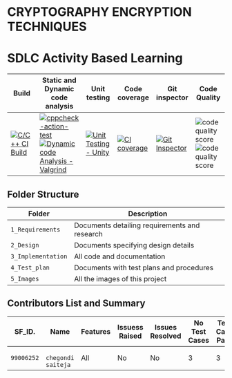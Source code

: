 # CRYPTOGRAPHY ENCRYPTION TECHNIQUES 
# SDLC Activity Based Learning

| Build | Static and Dynamic code analysis       | Unit testing |Code coverage |Git inspector | Code Quality|
|-------------|--------------------------------------------------------------|------------|-------------|----------------|----------------------------------------|
|[![C/C++ CI Build](https://github.com/HARISHCH684/l-tminiproject/actions/workflows/c-build.yml/badge.svg)](https://github.com/HARISHCH684/l-tminiproject/actions/workflows/c-build.yml)|[![cppcheck-action-test](https://github.com/HARISHCH684/l-tminiproject/actions/workflows/cppcheck.yml/badge.svg)](https://github.com/HARISHCH684/l-tminiproject/actions/workflows/cppcheck.yml)[![Dynamic code Analysis - Valgrind](https://github.com/HARISHCH684/l-tminiproject/actions/workflows/valgrind.yml/badge.svg)](https://github.com/HARISHCH684/l-tminiproject/actions/workflows/valgrind.yml)|[![Unit Testing - Unity](https://github.com/HARISHCH684/l-tminiproject/actions/workflows/unitytest.yml/badge.svg)](https://github.com/HARISHCH684/l-tminiproject/actions/workflows/unitytest.yml)|[![CI coverage](https://github.com/HARISHCH684/l-tminiproject/actions/workflows/coverage.yml/badge.svg)](https://github.com/HARISHCH684/l-tminiproject/actions/workflows/coverage.yml)|[![Git Inspector](https://github.com/HARISHCH684/l-tminiproject/actions/workflows/gitinspector.yml/badge.svg)](https://github.com/HARISHCH684/l-tminiproject/actions/workflows/gitinspector.yml)|![code quality score](https://www.code-inspector.com/project/25281/score/svg)![code quality score](https://www.code-inspector.com/project/25281/status/svg)

## Folder Structure

Folder             | Description
-------------------| -----------------------------------------
`1_Requirements`   | Documents detailing requirements and research
`2_Design`         | Documents specifying design details
`3_Implementation` | All code and documentation
`4_Test_plan`      | Documents with test plans and procedures
`5_Images`         | All the images of this project

## Contributors List and Summary


SF_ID. |  Name   |    Features    | Issuess Raised |Issues Resolved|No Test Cases|Test Case Pass
-------|---------|----------------|----------------|---------------|-------------|--------------
`99006252` | ` chegondi saiteja`  | All |  No     |  No   | 3  |3    |
